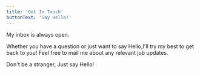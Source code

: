 ```yaml
---
title: 'Get In Touch'
buttonText: 'Say Hello!'
---
```


My inbox is always open. 

Whether you have a question or just want to say Hello,I'll try my best to get back to you! Feel free to mail me about any relevant job updates. 

Don't be a stranger, Just say Hello!
